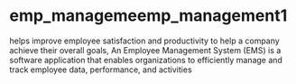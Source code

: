 # emp_managemeemp_management1
helps improve employee satisfaction and productivity to help a company achieve their overall goals, An Employee Management System (EMS) is a software application that enables organizations to efficiently manage and track employee data, performance, and activities
